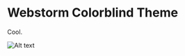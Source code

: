 # Webstorm Colorblind Theme

Cool.

![Alt text](https://raw.githubusercontent.com/evturn/master/webstorm-colorblind/img.png)
